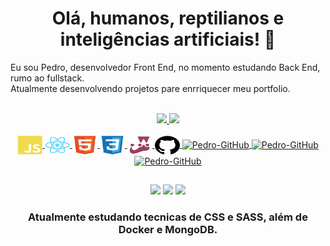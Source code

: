 ### <h1 align="center">Olá, humanos, reptilianos e inteligências artificiais! 🖖</h1>
  Eu sou Pedro, desenvolvedor Front End, no momento estudando Back End, rumo ao fullstack.<br>
  Atualmente desenvolvendo projetos pare enrriquecer meu portfolio.<br>
  <br>
  <div>
    <div align="center">
      <a href="https://github.com/PedroSehn">
      <img style="display: inline_block" height="150em" src="https://github-readme-stats.vercel.app/api?username=PedroSehn&show_icons=true&theme=dracula&include_all_commits=true&count_private=true"/>
      <img style="display: inline_block" height="150em" src="https://github-readme-stats.vercel.app/api/top-langs/?username=PedroSehn&layout=compact&langs_count=7&theme=dracula"/>
    </div>
  </div>
  
  <div style="display: inline_block" align="center"><br>
    <img align="center" alt="Pedro-Js" height="30" width="40" src="https://raw.githubusercontent.com/devicons/devicon/master/icons/javascript/javascript-plain.svg">
    <img align="center" alt="Pedro-React" height="30" width="40px" src="https://raw.githubusercontent.com/devicons/devicon/master/icons/react/react-original.svg">
    <img align="center" alt="Pedro-HTML" height="30" width="40px" src="https://raw.githubusercontent.com/devicons/devicon/master/icons/html5/html5-original.svg">
    <img align="center" alt="Pedro-CSS" height="30" width="40px" src="https://raw.githubusercontent.com/devicons/devicon/master/icons/css3/css3-original.svg">
    <img align="center" alt="Pedro-Jest" height="30" width="40px" src="https://github.com/fabiosenracorrea/fabiosenracorrea/blob/master/icons/jest.png" />
    <img align="center" alt="Pedro-GitHub" height="30" width="40px" src="https://github.com/fabiosenracorrea/fabiosenracorrea/blob/master/icons/github.png" />
    <img align="center" alt="Pedro-GitHub" height="30" width="40px" src="https://github.com/fabiosenracorrea/fabiosenracorrea/blob/master/icons/docker.png" />
    <img align="center" alt="Pedro-GitHub" height="30" width="40px" src="https://github.com/fabiosenracorrea/fabiosenracorrea/blob/master/icons/mysql.png" />
    <img align="center" alt="Pedro-GitHub" height="30" width="40px" src="https://github.com/fabiosenracorrea/fabiosenracorrea/blob/master/icons/nodejs.png" />
  </div>
  
##
  
  <div align="center"> 
    <a href="https://www.instagram.com/pedro.shu" target="_blank"><img src="https://img.shields.io/badge/-Instagram-%23E4405F?style=for-the-badge&logo=instagram&logoColor=white" target="_blank"></a> 
    <a href = "mailto:pedrorsehn@hotmail.com"><img src="https://img.shields.io/badge/-Outlook-%23333?style=for-the-badge&logo=gmail&logoColor=white" target="_blank"></a>
    <a href="https://www.linkedin.com/in/pedro-rogowski/" target="_blank"><img src="https://img.shields.io/badge/-LinkedIn-%230077B5?style=for-the-badge&logo=linkedin&logoColor=white" target="_blank"></a> 
  </div>
 
  <h3 align="center" >Atualmente estudando tecnicas de CSS e SASS, além de Docker e MongoDB.</h3>
